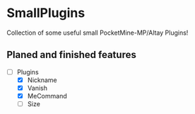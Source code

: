 # SmallPlugins

Collection of some useful small PocketMine-MP/Altay Plugins!

## Planed and finished features
- [ ] Plugins
    - [x] Nickname
    - [x] Vanish
    - [x] MeCommand
    - [ ] Size
